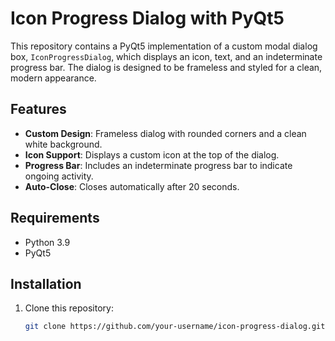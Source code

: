# Icon Progress Dialog with PyQt5

This repository contains a PyQt5 implementation of a custom modal dialog box, `IconProgressDialog`, which displays an icon, text, and an indeterminate progress bar. The dialog is designed to be frameless and styled for a clean, modern appearance.

## Features

- **Custom Design**: Frameless dialog with rounded corners and a clean white background.
- **Icon Support**: Displays a custom icon at the top of the dialog.
- **Progress Bar**: Includes an indeterminate progress bar to indicate ongoing activity.
- **Auto-Close**: Closes automatically after 20 seconds.

## Requirements

- Python 3.9
- PyQt5

## Installation

1. Clone this repository:
   ```bash
   git clone https://github.com/your-username/icon-progress-dialog.git
